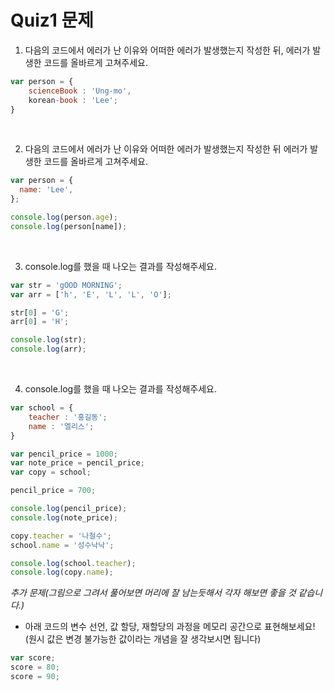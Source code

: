 # Quiz1 문제

1. 다음의 코드에서 에러가 난 이유와 어떠한 에러가 발생했는지 작성한 뒤, 에러가 발생한 코드를 올바르게 고쳐주세요.

```js
var person = {
    scienceBook : 'Ung-mo',
    korean-book : 'Lee';
}
```

<br>

2. 다음의 코드에서 에러가 난 이유와 어떠한 에러가 발생했는지 작성한 뒤 에러가 발생한 코드를 올바르게 고쳐주세요.

```js
var person = {
  name: 'Lee',
};

console.log(person.age);
console.log(person[name]);
```

<br>

3. console.log를 했을 때 나오는 결과를 작성해주세요.

```js
var str = 'gOOD MORNING';
var arr = ['h', 'E', 'L', 'L', 'O'];

str[0] = 'G';
arr[0] = 'H';

console.log(str);
console.log(arr);
```

<br>

4. console.log를 했을 때 나오는 결과를 작성해주세요.

```js
var school = {
    teacher : '홍길동';
    name : '엘리스';
}

var pencil_price = 1000;
var note_price = pencil_price;
var copy = school;

pencil_price = 700;

console.log(pencil_price);
console.log(note_price);

copy.teacher = '나철수';
school.name = '성수낙낙';

console.log(school.teacher);
console.log(copy.name);
```

_추가 문제(그림으로 그려서 풀어보면 머리에 잘 남는듯해서 각자 해보면 좋을 것 같습니다.)_

- 아래 코드의 변수 선언, 값 할당, 재할당의 과정을 메모리 공간으로 표현해보세요! (원시 값은 변경 불가능한 값이라는 개념을 잘 생각보시면 됩니다)

```js
var score;
score = 80;
score = 90;
```
